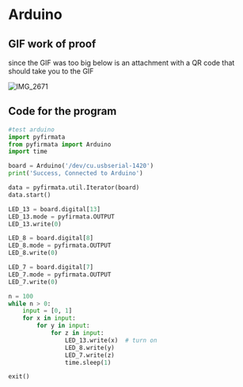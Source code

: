 # Arduino

## GIF work of proof
since the GIF was too big below is an attachment with a QR code that should take you to the GIF

![IMG_2671](https://github.com/Rokyyz/unit2/assets/134658259/30efb9ad-a545-4d55-83bb-a110100e0f39)

## Code for the program

```.py
#test arduino
import pyfirmata
from pyfirmata import Arduino
import time

board = Arduino('/dev/cu.usbserial-1420')
print('Success, Connected to Arduino')

data = pyfirmata.util.Iterator(board)
data.start()

LED_13 = board.digital[13]
LED_13.mode = pyfirmata.OUTPUT
LED_13.write(0)

LED_8 = board.digital[8]
LED_8.mode = pyfirmata.OUTPUT
LED_8.write(0)

LED_7 = board.digital[7]
LED_7.mode = pyfirmata.OUTPUT
LED_7.write(0)

n = 100
while n > 0:
    input = [0, 1]
    for x in input:
        for y in input:
            for z in input:
                LED_13.write(x)  # turn on
                LED_8.write(y)
                LED_7.write(z)
                time.sleep(1)

exit()

```
